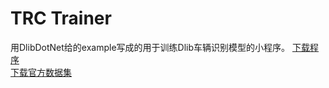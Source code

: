 # TRC Trainer
 用DlibDotNet给的example写成的用于训练Dlib车辆识别模型的小程序。
[下载程序](https://github.com/Firemountaincold/TRC-Trainer/blob/main/TRC%20Trainer.rar)   
[下载官方数据集](http://dlib.net/files/data/dlib_rear_end_vehicles_v1.tar)
